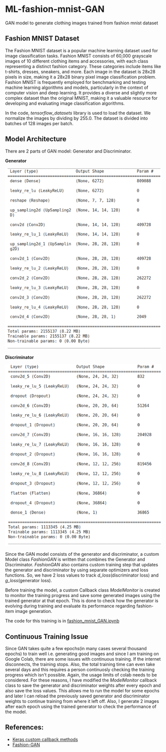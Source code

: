 # ML-fashion-mnist-GAN
GAN model to generate clothing images trained from fashion mnist dataset

## Fashion MNIST Dataset
The Fashion MNIST dataset is a popular machine learning dataset used for image classification tasks. Fashion MNIST consists of 60,000 grayscale images of 10 different clothing items and accessories, with each class representing a distinct fashion category. These categories include items like t-shirts, dresses, sneakers, and more. Each image in the dataset is 28x28 pixels in size, making it a 28x28 binary pixel image classification problem. Fashion MNIST is frequently employed for benchmarking and testing machine learning algorithms and models, particularly in the context of computer vision and deep learning. It provides a diverse and slightly more complex dataset than the original MNIST, making it a valuable resource for developing and evaluating image classification algorithms.

In the code, *tensorflow_datasets* library is used to load the dataset. We normalize the images by dividing by 255.0. The dataset is divided into batches of 128 images per batch.

## Model Architecture
There are 2 parts of GAN model: Generator and Discriminator.

**Generator**

![Generator](https://github.com/rukshar69/ML-fashion-mnist-GAN/blob/main/Images/generator.png)

**Discriminator** 

![Discriminator](https://github.com/rukshar69/ML-fashion-mnist-GAN/blob/main/Images/discriminator.png)

Since the GAN model consists of the generator and discriminator, a custom Model class *FashionGAN* is written that combines the Generator and Discriminator. *FashionGAN* also contains custom training step that updates the generator and discriminator by using separate optimizers and loss functions. So, we have 2 loss values to track *d_loss*(discriminator loss) and *g_loss*(generator loss).

Before training the model, a custom Callback class *ModelMonitor* is created to monitor the training progress and save some generated images using the trained generator at that epoch. This is done to check how the generator is evolving during training and evaluate its performance regarding fashion-item image generation.

The code for this training is in [fashion_mnist_GAN.ipynb](https://github.com/rukshar69/ML-fashion-mnist-GAN/blob/main/fashion_mnist_GAN.ipynb)

## Continuous Training Issue

Since GAN takes quite a few epochs(in many cases several thousand epochs) to train well i.e. generating good images and since I am training on Google Colab, there are some issues with continuous training. If the internet disconnects, the training stops. Also, the total training time can even take several days and this requires a person continuosly checking the training progress which isn't possible. Again, the usage limits of colab needs to be considered. For these reasons, I have modified the *ModelMonitor* callback class to  save the generator and discriminator weights after every epoch and also save the loss values. This allows me to run the model for some epochs and later I can reload the previously saved generator and discriminator weights to continue training from where it left off. Also, I generate 2 images after each epoch using the trained generator to check the performance of the model.

## References:
- [Keras custom callback methods](https://www.tensorflow.org/guide/keras/writing_your_own_callbacks#epoch-level_methods_training_only)
- [Fashion-GAN](https://github.com/nicknochnack/GANBasics/tree/main)